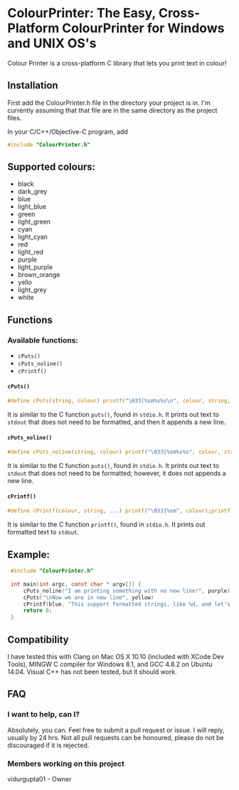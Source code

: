 # ColourPrinter: The Easy, Cross-Platform ColourPrinter for Windows and UNIX OS's

Colour Printer is a cross-platform C library that lets you print text in colour!

## Installation

First add the ColourPrinter.h file in the directory your project is in. I'm currently assuming that that file are in the same directory as the project files.

In your C/C++/Objective-C program, add

```c
#include "ColourPrinter.h"
```

## Supported colours:
- black
- dark_grey
- blue
- light_blue
- green
- light_green
- cyan
- light_cyan
- red
- light_red
- purple
- light_purple
- brown_orange
- yello
- light_grey
- white

## Functions

### Available functions:
- `cPuts()`
- `cPuts_noline()`
- `cPrintf()`

#### `cPuts()`
```c
#define cPuts(string, colour) printf("\033[%sm%s%s\n", colour, string, END_COLOUR);
```
It is similar to the C function ```puts()```, found in ```stdio.h```. It prints out text to ```stdout``` that does not need to be formatted, and then it appends a new line.

#### `cPuts_noline()`
```c
#define cPuts_noline(string, colour) printf("\033[%sm%s%s", colour, string, END_COLOUR);
```
It is similar to the C function ```puts()```, found in ```stdio.h```. It prints out text to ```stdout``` that does not need to be formatted; however, it does not appends a new line.

#### `cPrintf()`
```c
#define cPrintf(colour, string, ...) printf("\033[%sm", colour);printf(string, __VA_ARGS__);puts(END_COLOUR);
```
It is similar to the C function ```printf()```, found in ```stdio.h```. It prints out formatted text to ```stdout```.

## Example:

```c
 #include "ColourPrinter.h"
 
 int main(int argc, const char * argv[]) {
     cPuts_noline("I am printing something with no new line!", purple);
     cPuts("\nNow we are in new line", yellow)
     cPrintf(blue, "This support formatted strings, like %d, and let's try %s", 5, "string");
     return 0;
 }
```

## Compatibility

I have tested this with Clang on Mac OS X 10.10 (included with XCode Dev Tools), MINGW C compiler for Windows 8.1, and GCC 4.8.2 on Ubuntu 14.04.
Visual C++ has not been tested, but it should work.

## FAQ

### I want to help, can I?
Absolutely, you can. Feel free to submit a pull request or issue. I will reply, usually by 24 hrs. Not all pull requests can be honoured, please do not be discouraged if it is rejected.

### Members working on this project

vidurgupta01 - Owner
